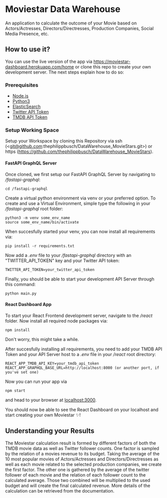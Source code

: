 # Moviestar Data Warehouse

An application to calculate the outcome of your Movie based on Actors/Actresses, Directors/Directresses, Production Companies, Social Media Presence, etc.


## How to use it?

You can use the live version of the app via <https://moviestar-dashboard.herokuapp.com/home> or clone this repo to create your own development server. The next steps explain how to do so:


### Prerequisites

+ [Node.js](https://nodejs.org/en/download/ "Download Node.js")
+ [Python3](https://www.python.org/downloads/ "Download Python")
+ [ElasticSearch](https://www.elastic.co/guide/en/elasticsearch/reference/current/install-elasticsearch.html "Installing ElasticSearch")
+ [Twitter API Token](https://developer.twitter.com/en/apply-for-access "Create Twitter Developer Account")
+ [TMDB API Token](https://www.themoviedb.org/signup "Create TMDB Account")


### Setup Working Space

Setup your Workspace by cloning this Repository via ssh (<git@github.com:thephilippbusch/DataWarehouse_MovieStars.git>) or https (<https://github.com/thephilippbusch/DataWarehouse_MovieStars>).


#### FastAPI GraphQL Server

Once cloned, we first setup our FastAPI GraphQL Server by navigating to _/fastapi-graphql_:

```
cd /fastapi-graphql
```

Create a virtual python environment via venv or your preferred option. To create and use a Virtual Environment, simple type the following in your _/fastapi-graphql_ root folder:

```
python3 -m venv some_env_name
source some_env_name/bin/activate
```

When succesfully started your venv, you can now install all requirements via:

```
pip install -r requirements.txt
```

Now add a _.env_ file to your _/fastapi-graphql_ directory with an "TWITTER_API_TOKEN" key and your Twitter API token:

```
TWITTER_API_TOKEN=your_twitter_api_token
```

Finally, you should be able to start your development API Server through this command:

```
python main.py
```


#### React Dashboard App

To start your React Frontend development server, navigate to the _/react_ folder. Now install all required node packages via:

```
npm install
```

Don't worry, this might take a while.

After succesfully installing all requirements, you need to add your TMDB API Token and your API Server host to a _.env_ file in your _/react_ root directory:

```
REACT_APP_TMDB_API_KEY=your_tmdb_api_token
REACT_APP_GRAPHQL_BASE_URL=http://localhost:8000 (or another port, if you've set one)
```

Now you can run your app via

```
npm start
```

and head to your browser at [localhost:3000](http://localhost:3000).

You should now be able to see the React Dashboard on your localhost and start creating your own Moviestar :sparkles:!


## Understanding your Results

The Moviestar calculation result is formed by different factors of both the TMDB movie data as well as Twitter follower counts. One factor is sampled by the relation of a movies revenue to its budget. Taking the average of the 10 most popular movies of Actors/Actresses and Directors/Directresses as well as each movie related to the selected production companies, we create the first factor. The other one is gathered by the average of the twitter follower of each movie and the relation of each follower count to the calculated average. Those two combined will be multiplied to the used budget and will create the final calculated revenue. More details of the calculation can be retrieved from the documentation.
